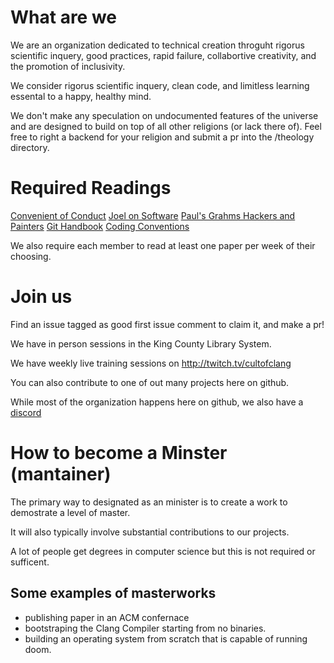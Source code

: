 # What are we

We are an organization dedicated to technical creation throguht rigorus scientific inquery, good practices, rapid failure, collabortive creativity, and the promotion of inclusivity.

We consider rigorus scientific inquery, clean code, and limitless learning essental to a happy, healthy mind.

We don't make any speculation on undocumented features of the universe and are designed to build on top of all other religions (or lack there of). Feel free to right a backend for your religion and submit a pr into the /theology directory.

# Required Readings
[Convenient of Conduct](/CODE_OF_CONDUCT)
[Joel on Software](https://www.joelonsoftware.com/)
[Paul's Grahms Hackers and Painters](http://www.paulgraham.com/hp.html)
[Git Handbook](https://guides.github.com/introduction/git-handbook/)
[Coding Conventions](/CODING_CONVENTIONS)

We also require each member to read at least one paper per week of their choosing.

# Join us

Find an issue tagged as good first issue comment to claim it, and make a pr!

We have in person sessions in the King County Library System. 

We have weekly live training sessions on http://twitch.tv/cultofclang

You can also contribute to one of out many projects here on github.

While most of the organization happens here on github, we also have a [discord](https://discord.gg/j8xjfED)

# How to become a Minster (mantainer)
The primary way to designated as an minister is to create a work to demostrate a level of master.

It will also typically involve substantial contributions to our projects.

A lot of people get degrees in computer science but this is not required or sufficent.

## Some examples of masterworks
- publishing paper in an ACM confernace
- bootstraping the Clang Compiler starting from no binaries.
- building an operating system from scratch that is capable of running doom.
